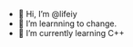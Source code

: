 - 👋 Hi, I’m @lifeiy
- 👀 I’m learnning to change.
- 🌱 I’m currently learning C++

<!---
lifeiy/lifeiy is a ✨ special ✨ repository because its `README.md` (this file) appears on your GitHub profile.
You can click the Preview link to take a look at your changes.
--->
